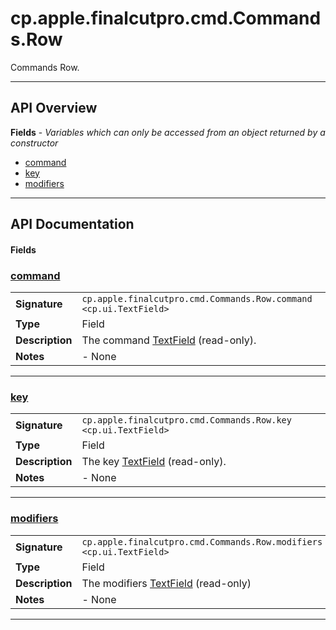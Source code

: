 # cp.apple.finalcutpro.cmd.Commands.Row

Commands Row.

---

## API Overview
**Fields** - _Variables which can only be accessed from an object returned by a constructor_
 * [command](#command)
 * [key](#key)
 * [modifiers](#modifiers)


---

## API Documentation

#### Fields


### [command](#command)

|                                             |                                                                                     |
| --------------------------------------------|-------------------------------------------------------------------------------------|
| **Signature**                               | `cp.apple.finalcutpro.cmd.Commands.Row.command <cp.ui.TextField>`                                                                    |
| **Type**                                    | Field                                                                     |
| **Description**                             | The command [TextField](cp.ui.TextField.md) (read-only).                                                                     |
| **Notes**                                   | - None |

---


### [key](#key)

|                                             |                                                                                     |
| --------------------------------------------|-------------------------------------------------------------------------------------|
| **Signature**                               | `cp.apple.finalcutpro.cmd.Commands.Row.key <cp.ui.TextField>`                                                                    |
| **Type**                                    | Field                                                                     |
| **Description**                             | The key [TextField](cp.ui.TextField.md) (read-only).                                                                     |
| **Notes**                                   | - None |

---


### [modifiers](#modifiers)

|                                             |                                                                                     |
| --------------------------------------------|-------------------------------------------------------------------------------------|
| **Signature**                               | `cp.apple.finalcutpro.cmd.Commands.Row.modifiers <cp.ui.TextField>`                                                                    |
| **Type**                                    | Field                                                                     |
| **Description**                             | The modifiers [TextField](cp.ui.TextField.md) (read-only)                                                                     |
| **Notes**                                   | - None |

---

